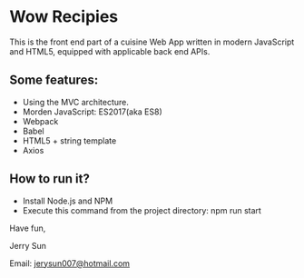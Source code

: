 # Wow Recipies

This is the front end part of a cuisine Web App written in modern JavaScript and HTML5, equipped with applicable back end APIs.

## Some features:
- Using the MVC architecture.
- Morden JavaScript: ES2017(aka ES8)
- Webpack
- Babel
- HTML5 + string template
- Axios

## How to run it?
- Install Node.js and NPM
- Execute this command from the project directory: npm run start

Have fun,

Jerry Sun

Email:    jerysun007@hotmail.com